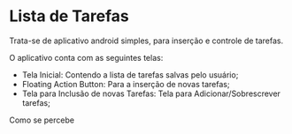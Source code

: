 # Lista de Tarefas

Trata-se de aplicativo android simples, para inserção e controle de tarefas.

O aplicativo conta com as seguintes telas:

* Tela Inicial: Contendo a lista de tarefas salvas pelo usuário;
* Floating Action Button:  Para a inserção de novas tarefas;
* Tela para Inclusão de novas Tarefas: Tela para Adicionar/Sobrescrever tarefas;

Como se percebe